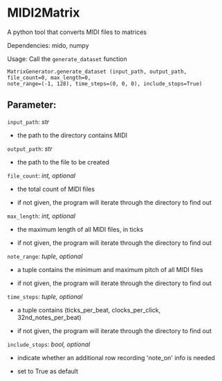 # MIDI2Matrix
A python tool that converts MIDI files to matrices

Dependencies: mido, numpy

Usage:
Call the `generate_dataset` function
```
MatrixGenerator.generate_dataset (input_path, output_path, file_count=0, max_length=0, 
note_range=(-1, 128), time_steps=(0, 0, 0), include_stops=True)
```

## Parameter:

`input_path`: *str*

 * the path to the directory contains MIDI
  
`output_path`: *str*

 * the path to the file to be created
  
`file_count`: *int, optional*

 * the total count of MIDI files

 * if not given, the program will iterate through the directory to find out

`max_length`: *int, optional*

 * the maximum length of all MIDI files, in ticks
  
 * if not given, the program will iterate through the directory to find out
  
`note_range`: *tuple, optional*

 * a tuple contains the minimum and maximum pitch of all MIDI files
  
 * if not given, the program will iterate through the directory to find out
  
`time_steps`: *tuple, optional*

 * a tuple contains (ticks_per_beat, clocks_per_click, 32nd_notes_per_beat)
  
 * if not given, the program will iterate through the directory to find out
  
`include_stops`: *bool, optional*

 * indicate whether an additional row recording 'note_on' info is needed
  
 * set to True as default
